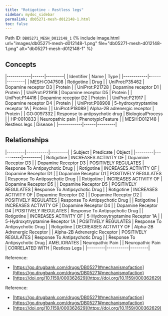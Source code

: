 ```yaml
---
title: "Rotigotine - Restless legs"
sidebar: mydoc_sidebar
permalink: db05271-mesh-d012148-1.html
toc: false 
---
```



Path ID: `DB05271_MESH_D012148_1`
{% include image.html url="images/db05271-mesh-d012148-1.png" file="db05271-mesh-d012148-1.png" alt="db05271-mesh-d012148-1" %}

## Concepts

|------------|------|---------|
| Identifier | Name | Type    |
|------------|------|---------|
| MESH:C047508 | Rotigotine | Drug |
| UniProt:P35462 | Dopamine receptor D3 | Protein |
| UniProt:P21728 | Dopamine receptor D1 | Protein |
| UniProt:P21918 | Dopamine receptor D5 | Protein |
| UniProt:P14416 | Dopamine receptor D2 | Protein |
| UniProt:P21917 | Dopamine receptor D4 | Protein |
| UniProt:P08908 | 5-hydroxytryptamine receptor 1A | Protein |
| UniProt:P18089 | Alpha-2B adrenergic receptor | Protein |
| GO:0097332 | Response to antipsychotic drug | BiologicalProcess |
| HP:0010833 | Neuropathic pain | PhenotypicFeature |
| MESH:D012148 | Restless legs | Disease |
|------------|------|---------|

## Relationships

|---------|-----------|---------|
| Subject | Predicate | Object  |
|---------|-----------|---------|
| Rotigotine | INCREASES ACTIVITY OF | Dopamine Receptor D3 |
| Dopamine Receptor D3 | POSITIVELY REGULATES | Response To Antipsychotic Drug |
| Rotigotine | INCREASES ACTIVITY OF | Dopamine Receptor D1 |
| Dopamine Receptor D1 | POSITIVELY REGULATES | Response To Antipsychotic Drug |
| Rotigotine | INCREASES ACTIVITY OF | Dopamine Receptor D5 |
| Dopamine Receptor D5 | POSITIVELY REGULATES | Response To Antipsychotic Drug |
| Rotigotine | INCREASES ACTIVITY OF | Dopamine Receptor D2 |
| Dopamine Receptor D2 | POSITIVELY REGULATES | Response To Antipsychotic Drug |
| Rotigotine | INCREASES ACTIVITY OF | Dopamine Receptor D4 |
| Dopamine Receptor D4 | POSITIVELY REGULATES | Response To Antipsychotic Drug |
| Rotigotine | INCREASES ACTIVITY OF | 5-Hydroxytryptamine Receptor 1A |
| 5-Hydroxytryptamine Receptor 1A | POSITIVELY REGULATES | Response To Antipsychotic Drug |
| Rotigotine | DECREASES ACTIVITY OF | Alpha-2B Adrenergic Receptor |
| Alpha-2B Adrenergic Receptor | POSITIVELY REGULATES | Response To Antipsychotic Drug |
| Response To Antipsychotic Drug | AMELIORATES | Neuropathic Pain |
| Neuropathic Pain | CORRELATED WITH | Restless Legs |
|---------|-----------|---------|

Reference: 
  - [https://go.drugbank.com/drugs/DB05271#mechanismofaction](https://go.drugbank.com/drugs/DB05271#mechanismofaction)
  - [https://doi.org/10.1159/000362629](https://doi.org/10.1159/000362629)

Reference: 
  - [https://go.drugbank.com/drugs/DB05271#mechanismofaction](https://go.drugbank.com/drugs/DB05271#mechanismofaction)
  - [https://doi.org/10.1159/000362629](https://doi.org/10.1159/000362629)
